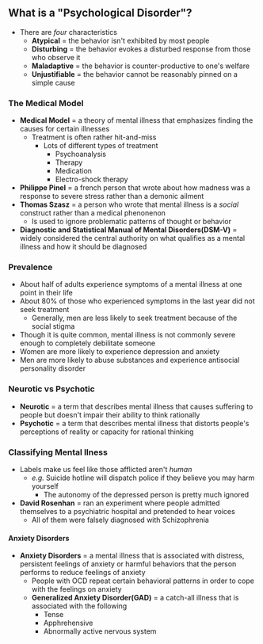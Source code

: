 ## What is a "Psychological Disorder"?
- There are *four* characteristics
    * **Atypical** = the behavior isn't exhibited by most people
    * **Disturbing** = the behavior evokes a disturbed response from those who observe it
    * **Maladaptive** = the behavior is counter-productive to one's welfare
    * **Unjustifiable** = the behavior cannot be reasonably pinned on a simple cause

### The Medical Model
- **Medical Model** = a theory of mental illness that emphasizes finding the causes for certain illnesses
    * Treatment is often rather hit-and-miss
        + Lots of different types of treatment
            - Psychoanalysis
            - Therapy
            - Medication
            - Electro-shock therapy
- **Philippe Pinel** = a french person that wrote about how madness was a response to severe stress rather than a demonic ailment
- **Thomas Szasz** = a person who wrote that mental illness is a *social* construct rather than a medical phenonenon
    * Is used to ignore problematic patterns of thought or behavior
- **Diagnostic and Statistical Manual of Mental Disorders(DSM-V)** = widely considered the central authority on what qualifies as a mental illness and how it should be diagnosed

### Prevalence
- About half of adults experience symptoms of a mental illness at one point in their life
- About 80% of those who experienced symptoms in the last year did not seek treatment
    * Generally, men are less likely to seek treatment because of the social stigma
- Though it is quite common, mental illness is not commonly severe enough to completely debilitate someone
- Women are more likely to experience depression and anxiety
- Men are more likely to abuse substances and experience antisocial personality disorder

### Neurotic vs Psychotic
- **Neurotic** = a term that describes mental illness that causes suffering to people but doesn't impair their ability to think rationally
- **Psychotic** = a term that describes mental illness that distorts people's perceptions of reality or capacity for rational thinking

### Classifying Mental Ilness
- Labels make us feel like those afflicted aren't *human*
    * *e.g.* Suicide hotline will dispatch police if they believe you may harm yourself
        + The autonomy of the depressed person is pretty much ignored
- **David Rosenhan** = ran an experiment where people admitted themselves to a psychiatric hospital and pretended to hear voices
    * All of them were falsely diagnosed with Schizophrenia

#### Anxiety Disorders
- **Anxiety Disorders** = a mental illness that is associated with distress, persistent feelings of anxiety or harmful behaviors that the person performs to reduce feelings of anxiety
    * People with OCD repeat certain behavioral patterns in order to cope with the feelings on anxiety
    * **Generalized Anxiety Disorder(GAD)** = a catch-all illness that is associated with the following
        + Tense
        + Apphrehensive
        + Abnormally active nervous system
